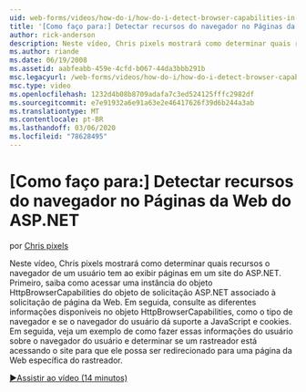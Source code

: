 ```yaml
---
uid: web-forms/videos/how-do-i/how-do-i-detect-browser-capabilities-in-aspnet-web-pages
title: '[Como faço para:] Detectar recursos do navegador no Páginas da Web do ASP.NET | Microsoft Docs'
author: rick-anderson
description: Neste vídeo, Chris pixels mostrará como determinar quais recursos o navegador de um usuário tem ao exibir páginas em um site do ASP.NET. Primeiro, saiba como ACC...
ms.author: riande
ms.date: 06/19/2008
ms.assetid: aabfeabb-459e-4cfd-b067-44da3bbb291b
msc.legacyurl: /web-forms/videos/how-do-i/how-do-i-detect-browser-capabilities-in-aspnet-web-pages
msc.type: video
ms.openlocfilehash: 1232d4b08b8709adafa7c3ed524125fffc2982df
ms.sourcegitcommit: e7e91932a6e91a63e2e46417626f39d6b244a3ab
ms.translationtype: MT
ms.contentlocale: pt-BR
ms.lasthandoff: 03/06/2020
ms.locfileid: "78628495"
---
```

# <a name="how-do-i-detect-browser-capabilities-in-aspnet-web-pages"></a>[Como faço para:] Detectar recursos do navegador no Páginas da Web do ASP.NET

por [Chris pixels](https://twitter.com/chrispels)

Neste vídeo, Chris pixels mostrará como determinar quais recursos o navegador de um usuário tem ao exibir páginas em um site do ASP.NET. Primeiro, saiba como acessar uma instância do objeto HttpBrowserCapabilities do objeto de solicitação ASP.NET associado à solicitação de página da Web. Em seguida, consulte as diferentes informações disponíveis no objeto HttpBrowserCapabilities, como o tipo de navegador e se o navegador do usuário dá suporte a JavaScript e cookies. Em seguida, veja um exemplo de como fazer essas informações do usuário sobre o navegador do usuário e determinar se um rastreador está acessando o site para que ele possa ser redirecionado para uma página da Web específica do rastreador.

[&#9654;Assistir ao vídeo (14 minutos)](https://channel9.msdn.com/Blogs/ASP-NET-Site-Videos/how-do-i-detect-browser-capabilities-in-aspnet-web-pages)
